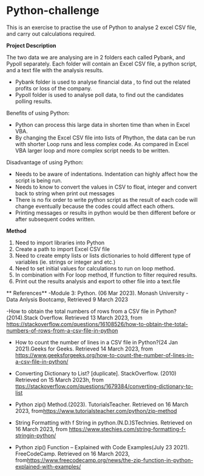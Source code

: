 # Python-challenge

This is an exercise to practise the use of Python to analyse 2 excel CSV file, and carry out calculations required.

**Project Description**

The two data we are analysing are in 2 folders each called Pybank, and Pypoll separately.
Each folder will contain an Excel CSV file, a python script, and a text file with the analysis results.
- Pybank folder is used to analyse financial data , to find out the related profits or loss of the company.
- Pypoll folder is used to analyse poll data, to find out the candidates polling results.

Benefits of using Python:
- Python can process this large data in shorten time than when in Excel VBA.
- By changing the Excel CSV file into lists of Phython, the data can be run with shorter Loop runs and less complex code. As compared in Excel VBA larger loop and more complex script needs to be written.

Disadvantage of using Python:
- Needs to be aware of indentations. Indentation can highly affect how the script is being run.
- Needs to know to convert the values in CSV to float, integer and convert back to string when print out messages
- There is no fix order to write python script as the result of each code will change eventually because the codes could affect each others. 
- Printing messages or results in python would be then different before or after subsequent codes written. 

**Method**
1. Need to import libraries into Python
2. Create a path to import Excel CSV file
3. Need to create empty lists or lists dictionaries to hold different type of variables (ie. strings or integer and etc.)
4. Need to set initial values for calculations to run on loop method.
5. In combination with For loop method, If function to filter required results.
6. Print out the results analysis and export to other file into a text.file
 
 ** References**
  -Module 3: Python. (06 Mar 2023). Monash University - Data Anlysis Bootcamp, Retrieved 9 March 2023

   -How to obtain the total numbers of rows from a CSV file in Python?(2014).Stack Overflow. Retrieved 13 March 2023, from <https://stackoverflow.com/questions/16108526/how-to-obtain-the-total-numbers-of-rows-from-a-csv-file-in-python>

  - How to count the number of lines in a CSV file in Python?(24 Jan 2021).Geeks for Geeks. Retrieved 14 March 2023, from <https://www.geeksforgeeks.org/how-to-count-the-number-of-lines-in-a-csv-file-in-python/>

  - Converting Dictionary to List? [duplicate]. StackOverflow. (2010) Retrieved on 15 March 2023h, from <ttps://stackoverflow.com/questions/1679384/converting-dictionary-to-list>

  - Python zip() Method.(2023). TutorialsTeacher. Retrieved on 16 March 2023, from<https://www.tutorialsteacher.com/python/zip-method>

  - String Formatting with f String in python.(N.D.)STechnies. Retrieved on 16 March 2023, from <https://www.stechies.com/string-formatting-f-stringin-python/>

  - Python zip() Function – Explained with Code Examples(July 23 2021). FreeCodeCamp. Retrieved on 16 March 2023, from<https://www.freecodecamp.org/news/the-zip-function-in-python-explained-with-examples/>
